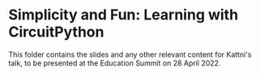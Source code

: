 # Simplicity and Fun: Learning with CircuitPython

This folder contains the slides and any other relevant content for Kattni's talk, to be presented
at the Education Summit on 28 April 2022.